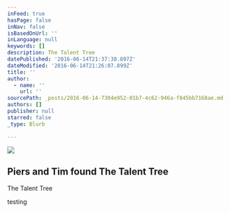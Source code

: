 ```yaml
---
inFeed: true
hasPage: false
inNav: false
isBasedOnUrl: ''
inLanguage: null
keywords: []
description: The Talent Tree
datePublished: '2016-06-14T21:37:38.897Z'
dateModified: '2016-06-14T21:26:07.899Z'
title: ''
author:
  - name: ''
    url: ''
sourcePath: _posts/2016-06-14-7304e952-01b7-4c62-946a-f845bb7168ae.md
authors: []
publisher: null
starred: false
_type: Blurb

---
```

![](https://the-grid-user-content.s3-us-west-2.amazonaws.com/d620a5b0-0e46-4793-b185-c0fb36f4e6a0.jpg)

## Piers and Tim found The Talent Tree

The Talent Tree

testing
